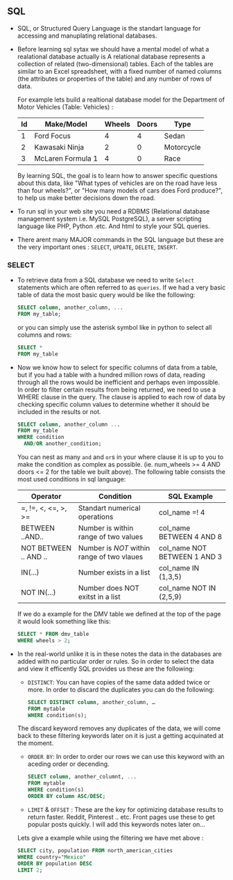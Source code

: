 ## SQL

- SQL, or Structured Query Language is the standart language for accessing and manuplating relational databases.

- Before learning sql sytax we should have a mental model of what a realational database actually is A relational database represents a collection of related (two-dimensional) tables. Each of the tables are similar to an Excel spreadsheet, with a fixed number of named columns (the attributes or properties of the table) and any number of rows of data.

  For example lets build a realtional database model for the Department of Motor Vehicles (Table: Vehicles) :
  
  | Id | Make/Model | Wheels | Doors | Type|
  |----|------------|--------|-------|-----| 
  |1| Ford Focus | 4 | 4 | Sedan |
  |2| Kawasaki Ninja | 2 | 0 | Motorcycle |
  |3| McLaren Formula 1| 4 | 0 | Race |
  
  By learning SQL, the goal is to learn how to answer specific questions about this data, like "What types of vehicles are on the road have less than four wheels?", or "How many models of cars does Ford produce?", to help us make better decisions down the road.
  
- To run sql in your web site you need a RDBMS (Relational database management system i.e. MySQL PostgreSQL), a server scripting language like PHP, Python .etc. And html to style your SQL queries. 

- There arent many MAJOR commands in the SQL language but these are the very important ones : `SELECT`, `UPDATE`, `DELETE`, `INSERT`.

### SELECT

- To retrieve data from a SQL database we need to write `Select` statements which are often referred to as `queries`. If we had a very basic table of data the most basic query would be like the following:
  ```sql
  SELECT column, another_column, ...
  FROM my_table;
  ```
  or you can simply use the asterisk symbol like in python to select all columns and rows:
  ```sql 
  SELECT *
  FROM my_table
  ```
  
- Now we know how to select for specific columns of data from a table, but if you had a table with a hundred million rows of data, reading through all the rows would be inefficient and perhaps even impossible. In order to filter certain results from being returned, we need to use a WHERE clause in the query. The clause is applied to each row of data by checking specific column values to determine whether it should be included in the results or not. 
  ```sql
  SELECT column, another_column ...
  FROM my_table 
  WHERE condition
    AND/OR another_condition;
  ```
  You can nest as many `and` and `or`s in your where clause it is up to you to make the condition as complex as possible. (ie. num_wheels >= 4 AND doors <= 2 for the table we built above). The following table consists the most used conditions in sql language:
  
  |Operator|Condition|SQL Example|
  |--------|---------|-----------|
  |=, !=, <, <=, >, >=| Standart numerical operations| col_name =! 4|
  |BETWEEN ..AND..| Number is within range of two values | col_name BETWEEN 4 AND 8 |
  | NOT BETWEEN .. AND ..| Number is *NOT* within range of two vlaues | col_name NOT BETWEEN 1 AND 3 |
  |IN(...)| Number exists in a list| col_name IN (1,3,5) |
  | NOT IN(...)| Number does NOT exitst in a list| col_name NOT IN (2,5,9)|
  
  If we do a example for the DMV table we defined at the top of the page it would look something like this:
  ```sql 
  SELECT * FROM dmv_table
  WHERE wheels > 2; 
  ```
  
- In the real-world unlike it is in these notes the data in the databases are added with no particular order or rules. So in order to select the data and view it efficently SQL provides us these are the following:
  - `DISTINCT`: You can have copies of the same data added twice or more. In order to discard the duplicates you can do the following:
    ```sql
    SELECT DISTINCT column, another_column, …
    FROM mytable
    WHERE condition(s);
    ```
  The discard keyword removes any duplicates of the data, we will come back to these filtering keywords later on it is  just a getting acquinated at the moment.
  - `ORDER BY`: In order to order our rows we can use this keyword with an aceding order or decending.
    ```sql
    SELECT column, another_columnt, ...
    FROM mytable
    WHERE condition(s)
    ORDER BY column ASC/DESC;
    ```
  - `LIMIT` & `OFFSET` : These are the key for optimizing database results to return faster. Reddit, Pinterest .. etc. Front pages use these to get popular posts quickly. I will add this keywords notes later on...
   
  Lets give a example while using the filtering we have met above :
  
  ```sql
  SELECT city, population FROM north_american_cities
  WHERE country="Mexico"
  ORDER BY population DESC
  LIMIT 2;  
  ```
  
  
